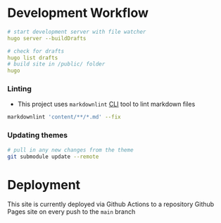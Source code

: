 # Development Workflow
```yaml
# start development server with file watcher
hugo server --buildDrafts

# check for drafts
hugo list drafts
# build site in /public/ folder
hugo
```
### Linting
- This project uses `markdownlint` [CLI](https://github.com/igorshubovych/markdownlint-cli) tool to lint markdown files
```bash
markdownlint 'content/**/*.md' --fix
```
### Updating themes
```bash
# pull in any new changes from the theme
git submodule update --remote
```

# Deployment
This site is currently deployed via Github Actions to a repository Github Pages site on every push to the `main` branch